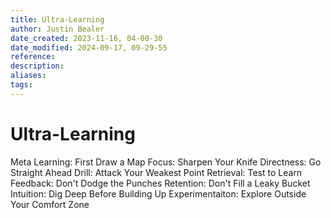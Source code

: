 ```yaml
---
title: Ultra-Learning
author: Justin Bealer
date_created: 2023-11-16, 04-00-30
date_modified: 2024-09-17, 09-29-55
reference: 
description: 
aliases: 
tags: 
---
```

# Ultra-Learning
Meta Learning: First Draw a Map
Focus: Sharpen Your Knife
Directness: Go Straight Ahead
Drill: Attack Your Weakest Point
Retrieval: Test to Learn
Feedback: Don't Dodge the Punches
Retention: Don't Fill a Leaky Bucket
Intuition: Dig Deep Before Building Up
Experimentaiton: Explore Outside Your Comfort Zone
